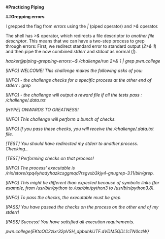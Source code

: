#**Practicing Piping**

##**Grepping errors**

I grepped the flag from _errors_ using the _|_ (piped operator) and _\>&_ operator.

The shell has _\>&_ operator, which redirects a file descriptor _to another file descriptor_. 
This means that we can have a two-step process to grep through errors:
First, we redirect standard error to standard output (_2>& 1_) and then pipe the now combined _stderr_ and _stdout_ as normal (_|_).

_hacker@piping-grepping-errors:~$ /challenge/run 2>& 1 | grep pwn.college_

_\[INFO\] WELCOME! This challenge makes the following asks of you:_

_\[INFO\] - the challenge checks for a specific process at the other end of stderr : grep_

_\[INFO\] - the challenge will output a reward file if all the tests pass : /challenge/.data.txt_

_\[HYPE\] ONWARDS TO GREATNESS!_

_\[INFO\] This challenge will perform a bunch of checks._

_\[INFO\] If you pass these checks, you will receive the /challenge/.data.txt file._

_\[TEST\] You should have redirected my stderr to another process. Checking..._

_\[TEST\] Performing checks on that process!_

_\[INFO\] The process' executable is /nix/store/xpq4yhadyhazkcsggmqd7rsgvxb3kjy4-gnugrep-3.11/bin/grep._

_\[INFO\] This might be different than expected because of symbolic links (for example, from /usr/bin/python to /usr/bin/python3 to /usr/bin/python3.8)._

_\[INFO\] To pass the checks, the executable must be grep._

_\[PASS\] You have passed the checks on the process on the other end of my stderr!_

_\[PASS\] Success! You have satisfied all execution requirements._

_pwn.college{EKtaOC2zlxr32pVSH_dpbuhkUTF.dVDM5QDL1cTN0czW}_
